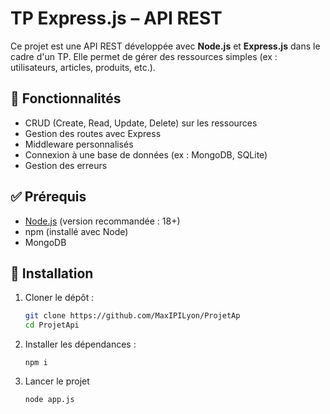 # TP Express.js – API REST

Ce projet est une API REST développée avec **Node.js** et **Express.js** dans le cadre d'un TP. Elle permet de gérer des ressources simples (ex : utilisateurs, articles, produits, etc.).

## 📁 Fonctionnalités

- CRUD (Create, Read, Update, Delete) sur les ressources
- Gestion des routes avec Express
- Middleware personnalisés
- Connexion à une base de données (ex : MongoDB, SQLite)
- Gestion des erreurs

## ✅ Prérequis

- [Node.js](https://nodejs.org/) (version recommandée : 18+)
- npm (installé avec Node)
- MongoDB

## 🔧 Installation

1. Cloner le dépôt :
   ```bash
   git clone https://github.com/MaxIPILyon/ProjetAp
   cd ProjetApi
   ```
2. Installer les dépendances :
   ```
   npm i
   ```
4. Lancer le projet
   ```
   node app.js
   ```
   
